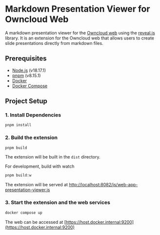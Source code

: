 # Markdown Presentation Viewer for Owncloud Web

A markdown presentation viewer for the [Owncloud web](https://owncloud.com/features/web-app/) using the [reveal.js](https://revealjs.com/) library.
It is an extension for the Owncloud web that allows users to create slide presentations directly from markdown files.

## Prerequisites
- [Node.js](https://nodejs.org/en/) (v18.17.1)
- [pnpm](https://pnpm.io/) (v8.15.1)
- [Docker](https://www.docker.com/)
- [Docker Compose](https://docs.docker.com/compose/)

## Project Setup
### 1. Install Dependencies
```bash
pnpm install
```

### 2. Build the extension
```bash
pnpm build
```
The extension will be built in the `dist` directory.

For development, build with watch
```bash
pnpm build:w
```
The extension will be served at [http://localhost:8082/js/web-app-presentation-viewer.js](http://localhost:8082/js/web-app-presentation-viewer.js)

### 3. Start the extension and the web services
```bash
docker compose up
```

The web can be accessed at [https://host.docker.internal:9200](https://host.docker.internal:9200)
